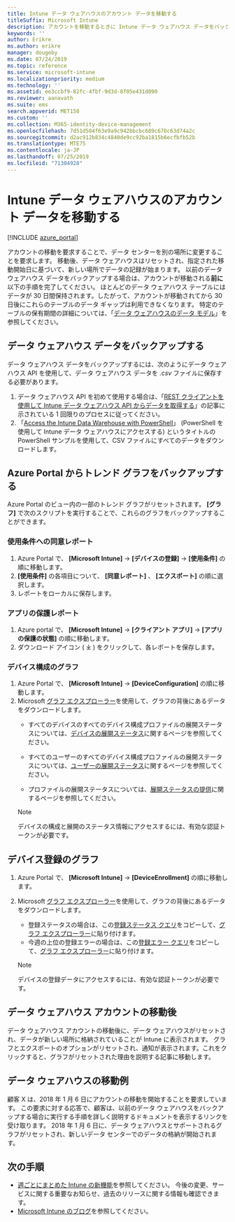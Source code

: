 ```yaml
---
title: Intune データ ウェアハウスのアカウント データを移動する
titleSuffix: Microsoft Intune
description: アカウントを移動するときに Intune データ ウェアハウス データをバックアップする方法について理解します。
keywords: ''
author: Erikre
ms.author: erikre
manager: dougeby
ms.date: 07/24/2019
ms.topic: reference
ms.service: microsoft-intune
ms.localizationpriority: medium
ms.technology: ''
ms.assetid: ee3ccbf9-82fc-4fbf-9d3d-8f05e431d090
ms.reviewer: aanavath
ms.suite: ems
search.appverid: MET150
ms.custom: ''
ms.collection: M365-identity-device-management
ms.openlocfilehash: 7d51d504f63e9a9c942bbcbc689c67bc63d74a2c
ms.sourcegitcommit: d2ac912b834c4840de9cc92ba1815b6ecfbfb52b
ms.translationtype: MTE75
ms.contentlocale: ja-JP
ms.lasthandoff: 07/25/2019
ms.locfileid: "71304928"
---
```

# <a name="move-your-intune-data-warehouse-account-data"></a>Intune データ ウェアハウスのアカウント データを移動する 

[!INCLUDE [azure_portal](./includes/azure_portal.md)]

アカウントの移動を要求することで、データ センターを別の場所に変更することを要求します。 移動後、データ ウェアハウスはリセットされ、指定された移動開始日に基づいて、新しい場所でデータの記録が始まります。 以前のデータ ウェアハウス データをバックアップする場合は、アカウントが移動される**前に**以下の手順を完了してください。 ほとんどのデータ ウェアハウス テーブルにはデータが 30 日間保持されます。したがって、アカウントが移動されてから 30 日後にこれらのテーブルのデータ ギャップは利用できなくなります。 特定のテーブルの保有期間の詳細については、「[データ ウェアハウスのデータ モデル](reports-ref-data-model.md)」を参照してください。 

## <a name="back-up-your-data-warehouse-data"></a>データ ウェアハウス データをバックアップする 

データ ウェアハウス データをバックアップするには、次のようにデータ ウェアハウス API を使用して、データ ウェアハウス データを *.csv* ファイルに保存する必要があります。  

1. データ ウェアハウス API を初めて使用する場合は、「[REST クライアントを使用して Intune データ ウェアハウス API からデータを取得する](reports-proc-data-rest.md)」の記事に示されている 1 回限りのプロセスに従ってください。
2. 「[Access the Intune Data Warehouse with PowerShell](https://github.com/Microsoft/Intune-Data-Warehouse/tree/master/Samples/PowerShell)」 (PowerShell を使用して Intune データ ウェアハウスにアクセスする) というタイトルの PowerShell サンプルを使用して、CSV ファイルにすべてのデータをダウンロードします。 

## <a name="back-up-your-trend-charts-from-the-azure-portal"></a>Azure Portal からトレンド グラフをバックアップする

Azure Portal のビュー内の一部のトレンド グラフがリセットされます。 **[グラフ]** で次のスクリプトを実行することで、これらのグラフをバックアップすることができます。   

### <a name="terms--conditions-acceptance-reports"></a>使用条件への同意レポート
1. Azure Portal で、 **[Microsoft Intune]**  ->  **[デバイスの登録]**  ->  **[使用条件]** の順に移動します。
2. **[使用条件]** の各項目について、 **[同意レポート]** 、 **[エクスポート]** の順に選択します。
3. レポートをローカルに保存します。
 
### <a name="app-protection-reports"></a>アプリの保護レポート  
1. Azure portal で、 **[Microsoft Intune]**  ->  **[クライアント アプリ]**  ->  **[アプリの保護の状態]** の順に移動します。
2. ダウンロード アイコン ( ⤓ ) をクリックして、各レポートを保存します。

### <a name="device-configuration-charts"></a>デバイス構成のグラフ 
1. Azure Portal で、 **[Microsoft Intune]**  ->  **[DeviceConfiguration]** の順に移動します。
2. Microsoft [グラフ エクスプローラー](https://developer.microsoft.com/graph/graph-explorer)を使用して、グラフの背後にあるデータをダウンロードします。 
    - すべてのデバイスのすべてのデバイス構成プロファイルの展開ステータスについては、[デバイスの展開ステータス](https://graph.microsoft.com/beta/reports/deviceConfigurationDeviceActivity/content)に関するページを参照してください。

    - すべてのユーザーのすべてのデバイス構成プロファイルの展開ステータスについては、[ユーザーの展開ステータス](https://graph.microsoft.com/beta/reports/deviceConfigurationUserActivity/content)に関するページを参照してください。

    - プロファイルの展開ステータスについては、[展開ステータスの提供](https://graph.microsoft.com/beta/deviceManagement/deviceConfigurations?$select=id,displayName,lastModifiedDateTime,deviceStatusOverview&$expand=deviceStatusOverview)に関するページを参照してください。
  
    > [!NOTE]
    > デバイスの構成と展開のステータス情報にアクセスするには、有効な認証トークンが必要です。

## <a name="device-enrollment-charts"></a>デバイス登録のグラフ
1. Azure Portal で、 **[Microsoft Intune]**  ->  **[DeviceEnrollment]** の順に移動します。
2. Microsoft [グラフ エクスプローラー](https://developer.microsoft.com/graph/graph-explorer)を使用して、グラフの背後にあるデータをダウンロードします。
    - 登録ステータスの場合は、この[登録ステータス クエリ](https://graph.microsoft.com/beta/reports/managedDeviceEnrollmentFailureTrends()/content)をコピーして、[グラフ エクスプローラー](https://developer.microsoft.com/graph/graph-explorer)に貼り付けます。
    - 今週の上位の登録エラーの場合は、この[登録エラー クエリ](https://graph.microsoft.com/beta/reports/managedDeviceEnrollmentTopFailures(period=null)/content)をコピーして、[グラフ エクスプローラー](https://developer.microsoft.com/graph/graph-explorer)に貼り付けます。

    > [!NOTE]
    > デバイスの登録データにアクセスするには、有効な認証トークンが必要です。 

## <a name="after-a-data-warehouse-account-move"></a>データ ウェアハウス アカウントの移動後

データ ウェアハウス アカウントの移動後に、データ ウェアハウスがリセットされ、データが新しい場所に格納されていることが Intune に表示されます。 グラフとエクスポートのオプションがリセットされ、通知が表示されます。これをクリックすると、グラフがリセットされた理由を説明する記事に移動します。  

## <a name="data-warehouse-move-example"></a>データ ウェアハウスの移動例 

顧客 X は、2018 年 1 月 6 日にアカウントの移動を開始することを要求しています。 この要求に対する応答で、顧客は、以前のデータ ウェアハウスをバックアップする場合に実行する手順を詳しく説明するドキュメントを表示するリンクを受け取ります。 2018 年 1 月 6 日に、データ ウェアハウスとサポートされるグラフがリセットされ、新しいデータ センターでのデータの格納が開始されます。 

## <a name="next-steps"></a>次の手順

- [週ごとにまとめた Intune の新機能](whats-new.md)を参照してください。 今後の変更、サービスに関する重要なお知らせ、過去のリリースに関する情報も確認できます。
- [Microsoft Intune のブログ](https://go.microsoft.com/fwlink/?LinkID=273882)を参照してください。
